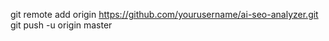 git remote add origin https://github.com/yourusername/ai-seo-analyzer.git
git push -u origin master
